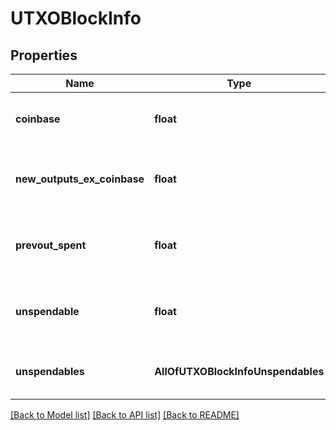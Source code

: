 # UTXOBlockInfo

## Properties
Name | Type | Description | Notes
------------ | ------------- | ------------- | -------------
**coinbase** | **float** | Coinbase subsidy amount of this block | [optional] 
**new_outputs_ex_coinbase** | **float** | Total amount of new outputs created by this block | [optional] 
**prevout_spent** | **float** | Total amount of all prevouts spent in this block | [optional] 
**unspendable** | **float** | Total amount of unspendable outputs created | [optional] 
**unspendables** | **AllOfUTXOBlockInfoUnspendables** | Detailed view of unspendable categories | [optional] 

[[Back to Model list]](../README.md#documentation-for-models) [[Back to API list]](../README.md#documentation-for-api-endpoints) [[Back to README]](../README.md)

